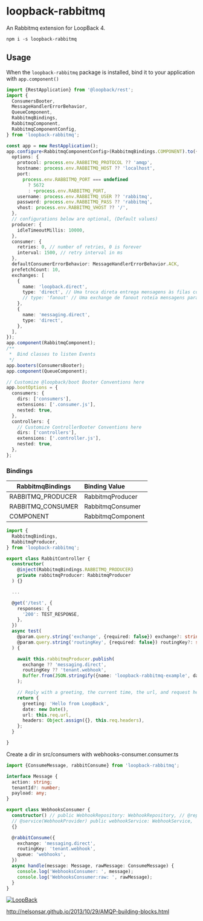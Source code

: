 # loopback-rabbitmq

An Rabbitmq extension for LoopBack 4.

```npm
npm i -s loopback-rabbitmq
```

## Usage

When the `loopback-rabbitmq` package is installed, bind it to your application with `app.component()`

```typescript
import {RestApplication} from '@loopback/rest';
import {
  ConsumersBooter,
  MessageHandlerErrorBehavior,
  QueueComponent,
  RabbitmqBindings,
  RabbitmqComponent,
  RabbitmqComponentConfig,
} from 'loopback-rabbitmq';

const app = new RestApplication();
app.configure<RabbitmqComponentConfig>(RabbitmqBindings.COMPONENT).to({
  options: {
    protocol: process.env.RABBITMQ_PROTOCOL ?? 'amqp',
    hostname: process.env.RABBITMQ_HOST ?? 'localhost',
    port:
      process.env.RABBITMQ_PORT === undefined
        ? 5672
        : +process.env.RABBITMQ_PORT,
    username: process.env.RABBITMQ_USER ?? 'rabbitmq',
    password: process.env.RABBITMQ_PASS ?? 'rabbitmq',
    vhost: process.env.RABBITMQ_VHOST ?? '/',
  },
  // configurations below are optional, (Default values)
  producer: {
    idleTimeoutMillis: 10000,
  },
  consumer: {
    retries: 0, // number of retries, 0 is forever
    interval: 1500, // retry interval in ms
  },
  defaultConsumerErrorBehavior: MessageHandlerErrorBehavior.ACK,
  prefetchCount: 10,
  exchanges: [
    {
      name: 'loopback.direct',
      type: 'direct', // Uma troca direta entrega mensagens às filas com base na chave de roteamento de mensagens.
      // type: 'fanout' // Uma exchange de fanout roteia mensagens para todas as filas que estão vinculadas
    },
    {
      name: 'messaging.direct',
      type: 'direct',
    },
  ],
});
app.component(RabbitmqComponent);
/**
 *  Bind classes to listen Events
 */
app.booters(ConsumersBooter);
app.component(QueueComponent);

// Customize @loopback/boot Booter Conventions here
app.bootOptions = {
  consumers: {
    dirs: ['consumers'],
    extensions: ['.consumer.js'],
    nested: true,
  },
  controllers: {
    // Customize ControllerBooter Conventions here
    dirs: ['controllers'],
    extensions: ['.controller.js'],
    nested: true,
  },
};
```

### Bindings

| RabbitmqBindings  | Binding Value     |
| ----------------- | :---------------- |
| RABBITMQ_PRODUCER | RabbitmqProducer  |
| RABBITMQ_CONSUMER | RabbitmqConsumer  |
| COMPONENT         | RabbitmqComponent |

```typescript
import {
  RabbitmqBindings,
  RabbitmqProducer,
} from 'loopback-rabbitmq';

export class RabbitController {
  constructor(
    @inject(RabbitmqBindings.RABBITMQ_PRODUCER)
    private rabbitmqProducer: RabbitmqProducer
  ) {}

  ...

  @get('/test', {
    responses: {
      '200': TEST_RESPONSE,
    },
  })
  async test(
    @param.query.string('exchange', {required: false}) exchange?: string,
    @param.query.string('routingKey', {required: false}) routingKey?: string,
  ) {

    await this.rabbitmqProducer.publish(
      exchange ?? 'messaging.direct',
      routingKey ?? 'tenant.webhook',
      Buffer.from(JSON.stringify({name: 'loopback-rabbitmq-example', date: new Date()})),
    );

    // Reply with a greeting, the current time, the url, and request headers
    return {
      greeting: 'Hello from LoopBack',
      date: new Date(),
      url: this.req.url,
      headers: Object.assign({}, this.req.headers),
    };
  }

}
```

Create a dir in src/consumers with webhooks-consumer.consumer.ts

```ts
import {ConsumeMessage, rabbitConsume} from 'loopback-rabbitmq';

interface Message {
  action: string;
  tenantId?: number;
  payload: any;
}

export class WebhooksConsumer {
  constructor() // public WebhookRepository: WebhookRepository, // @repository(WebhookRepository)
  // @service(WebhookProvider) public webhookService: WebhookService,
  {}

  @rabbitConsume({
    exchange: 'messaging.direct',
    routingKey: 'tenant.webhook',
    queue: 'webhooks',
  })
  async handle(message: Message, rawMessage: ConsumeMessage) {
    console.log('WebhooksConsumer: ', message);
    console.log('WebhooksConsumer:raw: ', rawMessage);
  }
}
```

[![LoopBack](<https://github.com/strongloop/loopback-next/raw/master/docs/site/imgs/branding/Powered-by-LoopBack-Badge-(blue)-@2x.png>)](http://loopback.io/)

<http://nelsonsar.github.io/2013/10/29/AMQP-building-blocks.html>
